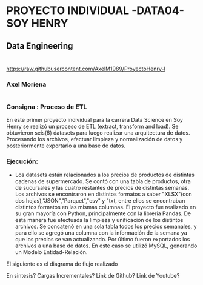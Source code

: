 ﻿# PROYECTO INDIVIDUAL -DATA04- SOY HENRY
 ## Data Engineering
 #
 https://raw.githubusercontent.com/AxelM1989/ProyectoHenry-I
 
 
 
 ### Axel Moriena
 #
 
### Consigna : Proceso de ETL 

En este primer proyecto individual para la carrera Data Science en Soy Henry se realizó un proceso de ETL (extract, transform and load). Se obtuvieron seis(6) datasets para luego realizar una arquitectura de datos. Procesando los archivos, efectuar limpieza y normalización de datos y posteriormente exportarlo a una base de datos.

### Ejecución:
* Los datasets están relacionados a los precios de productos de distintas cadenas de supermercado. Se contó con una tabla de productos, otra de sucursales y las cuatro restantes de precios de distintas semanas.
Los archivos se encontraron en distintos formatos a saber "XLSX"(con dos hojas),"JSON","Parquet","csv" y "txt, entre ellos se encontraban distintos formatos en las mismas columnas.
El proyecto fue realizado en su gran mayoría con Python, principalmente con la libreria Pandas. De esta manera fue efectuada la limpieza y unificación de los distintos archivos. Se concatenó en una sola tabla todos los precios semanales, y para ello se agregó una columna con la información de la semana ya que los precios se van actualizando.
Por último fueron exportados los archivos a una base de datos. En este caso se utilizó MySQL, generando un Modelo Entidad-Relación. 

El siguiente es el diagrama de flujo realizado


En sintesis?
Cargas Incrementales? Link de Github? Link de Youtube?




